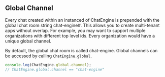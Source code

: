 ## Global Channel

Every chat created within an instanced of ChatEngine is prepended with the global chat room string chat-engine#. This allows you to create multi-tenant apps without overlap. For example, you may want to support multiple organizations with different top level ids. Every organization would have a unique global channel.

By default, the global chat room is called chat-engine. Global channels can be accessed by calling ```ChatEngine.global```.

```js
console.log(ChatEngine.global.channel);
// ChatEngine.global.channel == "chat-engine"
```
